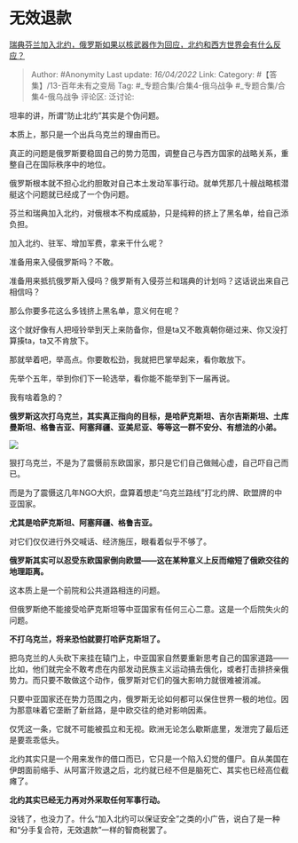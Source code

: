 # 无效退款
[瑞典芬兰加入北约，俄罗斯如果以核武器作为回应，北约和西方世界会有什么反应？](https://www.zhihu.com/question/527615135/answer/2438490574)

> Author: #Anonymity
> Last update: *16/04/2022*
> Link:
> Category: #【答集】/13-百年未有之变局
> Tag: #_专题合集/合集4-俄乌战争 #_专题合集/合集4-俄乌战争
> 评论区:
> 泛讨论:

坦率的讲，所谓“防止北约”其实是个伪问题。

本质上，那只是一个出兵乌克兰的理由而已。

真正的问题是俄罗斯要稳固自己的势力范围，调整自己与西方国家的战略关系，重整自己在国际秩序中的地位。

俄罗斯根本就不担心北约胆敢对自己本土发动军事行动。就单凭那几十艘战略核潜艇这个问题就已经成了一个伪问题。

芬兰和瑞典加入北约，对俄根本不构成威胁，只是纯粹的挤上了黑名单，给自己添负担。

加入北约、驻军、增加军费，拿来干什么呢？

准备用来入侵俄罗斯吗？不敢。

准备用来抵抗俄罗斯入侵吗？俄罗斯有入侵芬兰和瑞典的计划吗？这话说出来自己相信吗？

那么你要多花这么多钱挤上黑名单，意义何在呢？

这个就好像有人把哑铃举到天上来防备你，但是ta又不敢真朝你砸过来、你又没打算揍ta，ta又不肯放下。

那就举着吧，举高点。你要敢松劲，我就把巴掌举起来，看你敢放下。

先举个五年，举到你们下一轮选举，看你能不能举到下一届再说。

我有啥着急的？

**俄罗斯这次打乌克兰，其实真正指向的目标，是哈萨克斯坦、吉尔吉斯斯坦、土库曼斯坦、格鲁吉亚、阿塞拜疆、亚美尼亚、等等这一群不安分、有想法的小弟。**

![](https://pic1.zhimg.com/50/v2-fb2c25f02c6deec676870017c3914707_720w.jpg?source=1940ef5c)

狠打乌克兰，不是为了震慑前东欧国家，那只是它们自己做贼心虚，自己吓自己而已。

而是为了震慑这几年NGO大炽，盘算着想走“乌克兰路线”打北约牌、欧盟牌的中亚国家。

**尤其是哈萨克斯坦、阿塞拜疆、格鲁吉亚。**

对它们仅仅进行外交喊话、经济施压，眼看着似乎不够了。

**俄罗斯其实可以忍受东欧国家倒向欧盟——这在某种意义上反而缩短了俄欧交往的地理距离。**

这本质上是一个前院和公共道路相连的问题。

但俄罗斯绝不能接受哈萨克斯坦等中亚国家有任何三心二意。这是一个后院失火的问题。

**不打乌克兰，将来恐怕就要打哈萨克斯坦了。**

把乌克兰的人头砍下来挂在辕门上，中亚国家自然要重新思考自己的国家道路——比如，他们就完全不敢考虑在内部发动民族主义运动搞去俄化，或者打击排挤亲俄势力。而只要不敢做这个动作，俄罗斯对它们的强大影响力就很难被消减。

只要中亚国家还在势力范围之内，俄罗斯无论如何都可以保住世界一极的地位。因为那意味着它垄断了新丝路，是中欧交往的绝对影响因素。

仅凭这一条，它就不可能被孤立和无视。欧洲无论怎么歇斯底里，发泄完了最后还是要乖乖低头。

北约其实只是一个用来发作的借口而已，它只是一个陷入幻觉的僵尸。自从美国在伊朗面前缩手、从阿富汗败退之后，北约就已经不但是脑死亡、其实也已经高位截瘫了。

**北约其实已经无力再对外采取任何军事行动。**

没钱了，也没力了。什么“加入北约可以保证安全”之类的小广告，说白了是一种和“分手复合符，无效退款”一样的智商税罢了。

